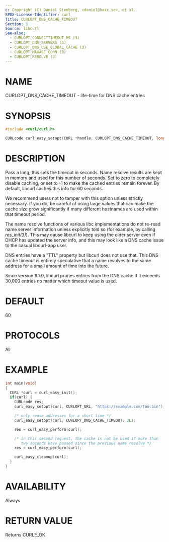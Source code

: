 ```yaml
---
c: Copyright (C) Daniel Stenberg, <daniel@haxx.se>, et al.
SPDX-License-Identifier: curl
Title: CURLOPT_DNS_CACHE_TIMEOUT
Section: 3
Source: libcurl
See-also:
  - CURLOPT_CONNECTTIMEOUT_MS (3)
  - CURLOPT_DNS_SERVERS (3)
  - CURLOPT_DNS_USE_GLOBAL_CACHE (3)
  - CURLOPT_MAXAGE_CONN (3)
  - CURLOPT_RESOLVE (3)
---
```


# NAME

CURLOPT_DNS_CACHE_TIMEOUT - life-time for DNS cache entries

# SYNOPSIS

~~~c
#include <curl/curl.h>

CURLcode curl_easy_setopt(CURL *handle, CURLOPT_DNS_CACHE_TIMEOUT, long age);
~~~

# DESCRIPTION

Pass a long, this sets the timeout in seconds. Name resolve results are kept
in memory and used for this number of seconds. Set to zero to completely
disable caching, or set to -1 to make the cached entries remain forever. By
default, libcurl caches this info for 60 seconds.

We recommend users not to tamper with this option unless strictly necessary.
If you do, be careful of using large values that can make the cache size grow
significantly if many different hostnames are used within that timeout period.

The name resolve functions of various libc implementations do not re-read name
server information unless explicitly told so (for example, by calling
*res_init(3)*). This may cause libcurl to keep using the older server even
if DHCP has updated the server info, and this may look like a DNS cache issue
to the casual libcurl-app user.

DNS entries have a "TTL" property but libcurl does not use that. This DNS
cache timeout is entirely speculative that a name resolves to the same address
for a small amount of time into the future.

Since version 8.1.0, libcurl prunes entries from the DNS cache if it exceeds
30,000 entries no matter which timeout value is used.

# DEFAULT

60

# PROTOCOLS

All

# EXAMPLE

~~~c
int main(void)
{
  CURL *curl = curl_easy_init();
  if(curl) {
    CURLcode res;
    curl_easy_setopt(curl, CURLOPT_URL, "https://example.com/foo.bin");

    /* only reuse addresses for a short time */
    curl_easy_setopt(curl, CURLOPT_DNS_CACHE_TIMEOUT, 2L);

    res = curl_easy_perform(curl);

    /* in this second request, the cache is not be used if more than
       two seconds have passed since the previous name resolve */
    res = curl_easy_perform(curl);

    curl_easy_cleanup(curl);
  }
}
~~~

# AVAILABILITY

Always

# RETURN VALUE

Returns CURLE_OK
